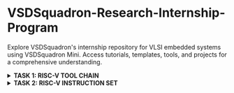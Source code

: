 # VSDSquadron-Research-Internship-Program

Explore VSDSquadron's internship repository for VLSI embedded systems using VSDSquadron Mini. Access tutorials, templates, tools, and projects for a comprehensive understanding.

<details>
<summary><b> TASK 1: RISC-V TOOL CHAIN </b></summary>

Install RISC-V [GNU ToolChain](https://github.com/riscv-collab/riscv-gnu-toolchain)
  
Compiling the C Program:
  
The sum of Numbers from 1 to n
  
Step 1: cd
  
step 2: gedit sum_1ton.c (save file name as .c)

step 3: Compilling -> gcc sum_1ton.c

step 4: Running    -> ./a.out sum_1ton.c

 
At final Output is printed.


![1](https://github.com/mreddybalaji/VSDSquadron-Research-Internship/assets/130784457/1d3e5a6a-75e6-41a9-9653-8475db57a33d)

```  
#include <stdio.h>
int main() 
{
    int i, n = 5, sum = 0;

    for (i = 0; i <= n; ++i)
    {
        sum += i;
    }

    printf("Sum of %d numbers is %d\n", n, sum);

    return 0;
}
```

Use the following commands for compiling in the RISC V Compiler: 

Step 1:

```
riscv64-unknown-elf-gcc -O1 -mabi=lp64 march=rv64i -o sum_1ton.o sum_1ton.c

```

![2](https://github.com/mreddybalaji/VSDSquadron-Research-Internship/assets/130784457/c3a5fdc9-1925-43b5-b5bf-d9ea8838d700)


*Use the following commands to open the Assembly level instruction:*

step 2: Go to a new tab

![3](https://github.com/mreddybalaji/VSDSquadron-Research-Internship/assets/130784457/ebb66b69-39fd-47a0-8b12-9d7b606cf8f5)


```
riscv64-unknown-elf-objdump -d sum_1ton.c
```
Step  3: To make it less 

![5](https://github.com/mreddybalaji/VSDSquadron-Research-Internship/assets/130784457/1fa9f509-cde9-4647-9951-4e4d6d568e54)





```
riscv64-unknown-elf-objdump -d sum_1ton.c | less
```


Search for the main 
use--> /main and press n 


![6](https://github.com/mreddybalaji/VSDSquadron-Research-Internship/assets/130784457/47209f29-f4ca-40db-a83c-6391d62bbb0f)


![Screenshot from 2024-05-27 21-55-52](https://github.com/mreddybalaji/VSDSquadron-Research-Internship/assets/130784457/43f038b2-713b-4d9c-a5cf-9fc0436fd89a)






now replace O1 to Ofast



![Screenshot from 2024-05-27 21-58-17](https://github.com/mreddybalaji/VSDSquadron-Research-Internship/assets/130784457/3bc7eea1-cc24-43b3-8dc3-afcc838c50e1)


To find the number of instruction 

start address of present sequence - start address of next sequence
</details>



<details>


<summary><b> TASK 2: RISC-V INSTRUCTION SET   </b></summary>


### RISC-V 
RISC-V is an open standard instruction set architecture (ISA) based on established reduced instruction set computer (RISC) principles. It is designed to be royalty-free and open-source, allowing anyone to use and contribute to the architecture without any licensing fees or restrictions.

### INSTRUCTIONS FORMAT IN RISC-V  
The instructions format of a processor is how machine language instructions are structured and organized for a processor to execute. It is made up of a series of 0s and 1s, each containing information about the location and operation of data.  
There are 6 instruction formats in RISC-V:  
1. R-format  
2. I-format  
3. S-format  
4. B-format  
5. U-format  
6. J-format  

ADD r6, r2, r1:

Instruction Type: R-type

Instruction Format: 0000000 00001 00010 000 00110 0110011

SUB r7, r1, r2:
Instruction Type: R-type
Instruction Format: 0100000 00010 00001 000 00111 0110011

AND r8, r1, r3:
Instruction Type: R-type
Instruction Format: 0000000 00011 00001 111 01000 0110011

OR r9, r2, r5:
Instruction Type: R-type
Instruction Format: 0000000 00101 00010 110 01001 0110011

XOR r10, r1, r4:
Instruction Type: R-type
Instruction Format: 0000000 00100 00001 100 01010 0110011


SLT r11, r2, r4:
Instruction Type: R-type
Instruction Format: 0000000 00100 00010 010 01011 0110011


ADDI r12, r4, 5:
Instruction Type: I-type
Instruction Format: 000000000101 00100 000 01100 0010011


SW r3, r1, 2:
Instruction Type: S-type
Instruction Format: 0000000 00001 00011 010 00010 0100011


SRL r16, r14, r2:
Instruction Type: R-type
Instruction Format: 0000000 00010 01110 101 10000 0110011


BNE r0, r1, 20:
Instruction Type: B-type
Instruction Format: 0000000 00001 00000 001 10100 1100011


BEQ r0, r0, 15:
Instruction Type: B-type
Instruction Format: 0000000 00000 00000 000 01111 1100011


LW r13, r1, 2:
Instruction Type: I-type
Instruction Format: 000000000010 00001 010 01101 0000011


SLL r15, r1, r2:
Instruction Type: R-type
Instruction Format: 0000000 00010 00001 001 01111 0110011









</details>
